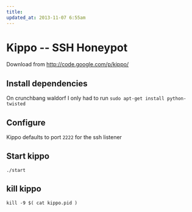 ```yaml
---
title: 
updated_at: 2013-11-07 6:55am
---
```


# Kippo -- SSH Honeypot

Download from http://code.google.com/p/kippo/ 

## Install dependencies

On crunchbang waldorf I only had to run `sudo apt-get install python-twisted`

## Configure

Kippo defaults to port `2222` for the ssh listener

## Start kippo 

`./start`

## kill kippo

`kill -9 $( cat kippo.pid )`




